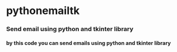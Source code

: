 # pythonemailtk

<h3>Send email using python and tkinter library</h3>

<h4>
by this code you can send emails using python and tkinter library
</h4>
